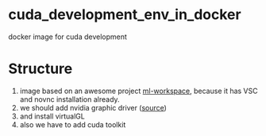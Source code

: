 # cuda_development_env_in_docker
docker image for cuda development

# Structure
1) image based on an awesome project [ml-workspace](https://github.com/ml-tooling/ml-workspace), because it has VSC and novnc installation already.
2) we should add nvidia graphic driver ([source](https://gitlab.com/nvidia/container-images/driver/-/tree/master/ubuntu18.04))
3) and install virtualGL
4) also we have to add cuda toolkit 
